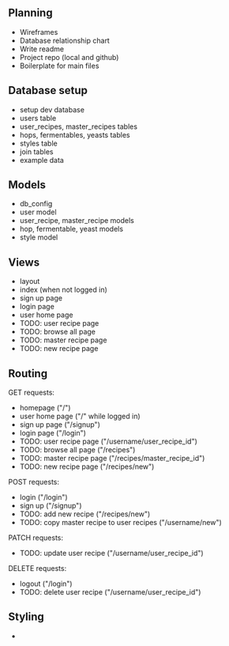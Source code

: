 ## Planning
* Wireframes
* Database relationship chart
* Write readme
* Project repo (local and github)
* Boilerplate for main files

## Database setup
* setup dev database
* users table
* user_recipes, master_recipes tables
* hops, fermentables, yeasts tables
* styles table
* join tables
* example data

## Models
* db_config
* user model
* user_recipe, master_recipe models
* hop, fermentable, yeast models
* style model

## Views
* layout
* index (when not logged in)
* sign up page
* login page
* user home page
* TODO: user recipe page
* TODO: browse all page
* TODO: master recipe page
* TODO: new recipe page

## Routing
GET requests:
* homepage ("/")
* user home page ("/" while logged in)
* sign up page ("/signup")
* login page ("/login")
* TODO: user recipe page ("/username/user_recipe_id")
* TODO: browse all page ("/recipes")
* TODO: master recipe page ("/recipes/master_recipe_id")
* TODO: new recipe page ("/recipes/new")

POST requests:
* login ("/login")
* sign up ("/signup")
* TODO: add new recipe ("/recipes/new")
* TODO: copy master recipe to user recipes ("/username/new")

PATCH requests:
* TODO: update user recipe ("/username/user_recipe_id")

DELETE requests:
* logout ("/login")
* TODO: delete user recipe ("/username/user_recipe_id")

## Styling
* 
